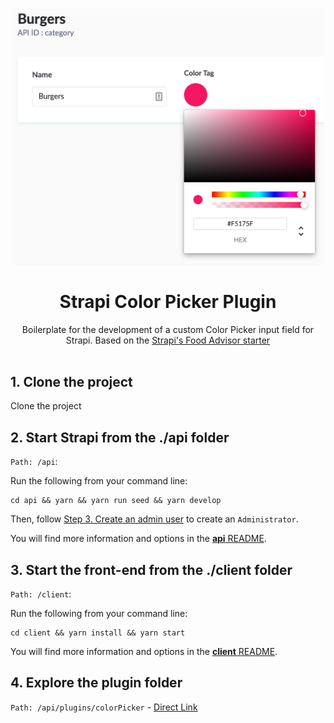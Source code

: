 <br />
<p align="center">
  <img src="images/screenshot.png" alt="Logo" width="500">
  <h1 align="center">Strapi Color Picker Plugin</h1>
  <p align="center">
    Boilerplate for the development of a custom Color Picker input field for Strapi. Based on the <a href="https://github.com/strapi/foodadvisor">Strapi's Food Advisor starter</a>
    <br />
    <br />
  </p>
</p>

## 1. Clone the project

Clone the project

## 2. Start Strapi from the ./api folder

`Path: /api`:

Run the following from your command line:

```
cd api && yarn && yarn run seed && yarn develop
```

Then, follow [Step 3. Create an admin user](https://strapi.io/documentation/3.0.0-beta.x/getting-started/quick-start-tutorial.html#_3-create-an-admin-user) to create an `Administrator`.

You will find more information and options in the [**api** README](./api).

## 3. Start the front-end from the ./client folder

`Path: /client`:

Run the following from your command line:

```
cd client && yarn install && yarn start
```

You will find more information and options in the [**client** README](./client).

## 4. Explore the plugin folder

`Path: /api/plugins/colorPicker` - [Direct Link](https://github.com/paulgaumer/strapi-colorPicker-plugin/tree/main/api/plugins/colorpicker)

